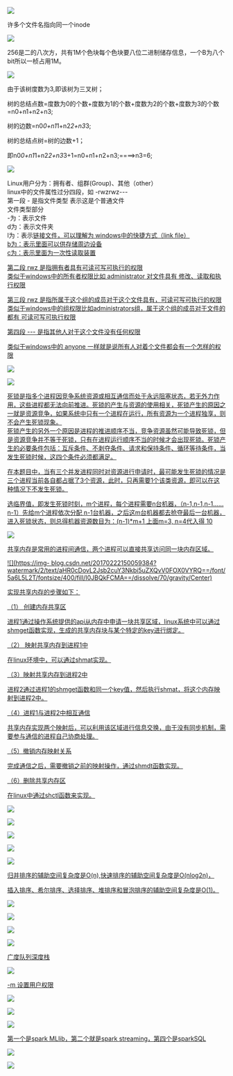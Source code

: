 ![](../md/img/ggzhangxiaochao/1298744-20180709111925357-1811803610.png)

许多个文件名指向同一个inode

![](../md/img/ggzhangxiaochao/1298744-20180709112206820-1722401339.png)

256是二的八次方，共有1M个色块每个色块要八位二进制储存信息，一个B为八个bit所以一桢占用1M。

![](../md/img/ggzhangxiaochao/1298744-20180709112414089-1821999745.png)

由于该树度数为3,即该树为三叉树；

树的总结点数=度数为0的个数+度数为1的个数+度数为2的个数+度数为3的个数=n0+n1+n2+n3;

树的边数=n0*0+n1*1+n2*2+n3*3;

树的总结点树=树的边数+1；

即n0*0+n1*1+n2*2+n3*3+1=n0+n1+n2+n3;====>n3=6;

![](../md/img/ggzhangxiaochao/1298744-20180709112814578-1136008870.png)

Linux用户分为：拥有者、组群(Group)、其他（other）  
linux中的文件属性过分四段，如 -rwzrwz---  
第一段 - 是指文件类型 表示这是个普通文件  
文件类型部分  
-为：表示文件  
d为：表示文件夹  
l为：表示<a
href="https://www.baidu.com/s?wd=%E9%93%BE%E6%8E%A5%E6%96%87%E4%BB%B6&tn=44039180_cpr&fenlei=mv6quAkxTZn0IZRqIHckPjm4nH00T1Y3nWnzPWbzmHNBn1RYuHmd0ZwV5Hcvrjm3rH6sPfKWUMw85HfYnjn4nH6sgvPsT6KdThsqpZwYTjCEQLGCpyw9Uz4Bmy-
bIi4WUvYETgN-TLwGUv3En1TvPHmzn1b4" target="_blank">链接文件，可以理解为
windows中的快捷方式（link file）  
b为：表示里面可以供存储周边设备  
c为：表示里面为一次性读取装置  
  
第二段 rwz 是指拥有者具有可读可写可执行的权限  
类似于windows中的所有者权限比如 administrator 对文件具有 修改、读取和执行权限  
  
第三段 rwz 是指所属于这个组的成员对于这个文件具有，可读可写可执行的权限  
类似于windows中的组权限比如administrators组，属于这个组的成员对于文件的都有 可读可写可执行权限  
  
第四段 --- 是指其他人对于这个文件没有任何权限

类似于windows中的 anyone 一样就是说所有人对着个文件都会有一个怎样的权限

![](../md/img/ggzhangxiaochao/1298744-20180709112946103-525458822.png)

![](../md/img/ggzhangxiaochao/1298744-20180709154311471-263636225.png)

  
死锁是指多个进程因竞争系统资源或相互通信而处于永远阻塞状态，若无外力作用，这些进程都无法向前推进。死锁的产生与资源的使用相关，死锁产生的原因之一就是资源竞争，如果系统中只有一个进程在运行，所有资源为一个进程独享，则不会产生死锁现象。  
死锁产生的另外一个原因是进程的推进顺序不当，竞争资源虽然可能导致死锁，但是资源竞争并不等于死锁，只有在进程运行顺序不当的时候才会出现死锁。死锁产生的必要条件包括：互斥条件、不剥夺条件、请求和保持条件、循环等待条件，当发生死锁时候，这四个条件必须都满足。

在本题目中，当有三个并发进程同时对资源进行申请时，最可能发生死锁的情况是三个进程当前各自都占据了3个资源，此时，只再需要1个该类资源，即可以在这种情况下不发生死锁。

  
  
选临界值，即发生死锁时刻，m个进程，每个进程需要n台机器，（n-1,n-1,n-1……n-1）先给m个进程依次分配
n-1台机器，之后这m台机器都去抢夺最后一台机器，进入死锁状态，则总得机器资源数目为：(n-1)*m+1 上面m=3, n=4代入得 10

![](../md/img/ggzhangxiaochao/1298744-20180709154559457-1458021956.png)

共享内存是常用的进程间通信，两个进程可以直接共享访问同一块内存区域。

![](https://img-
blog.csdn.net/20170222150059384?watermark/2/text/aHR0cDovL2Jsb2cuY3Nkbi5uZXQvV0FOX0VYRQ==/font/5a6L5L2T/fontsize/400/fill/I0JBQkFCMA==/dissolve/70/gravity/Center)

实现共享内存的步骤如下：

（1） 创建内存共享区

进程1通过操作系统提供的api从内存中申请一块共享区域，linux系统中可以通过shmget函数实现，生成的共享内存块与某个特定的key进行绑定。

（2） 映射共享内存到进程1中

在linux环境中，可以通过shmat实现。

（3）映射共享内存到进程2中

进程2通过进程1的shmget函数和同一个key值，然后执行shmat，将这个内存映射到进程2中。

（4）进程1与进程2中相互通信

共享内存实现两个映射后，可以利用该区域进行信息交换，由于没有同步机制，需要参与通信的进程自己协商处理。

（5）撤销内存映射关系

完成通信之后，需要撤销之前的映射操作，通过shmdt函数实现。

（6）删除共享内存区

在linux中通过shctl函数来实现。

![](../md/img/ggzhangxiaochao/1298744-20180709154805984-210071165.png)

![](../md/img/ggzhangxiaochao/1298744-20180709154831242-2026840542.png)

![](../md/img/ggzhangxiaochao/1298744-20180709155245473-25572765.png)

![](../md/img/ggzhangxiaochao/1298744-20180709155303282-1737495760.png)

![](../md/img/ggzhangxiaochao/1298744-20180709160106575-38912470.png)

归并排序的辅助空间复杂度是O(n),快速排序的辅助空间复杂度是O(nlog2n)，

插入排序、希尔排序、选择排序、堆排序和冒泡排序的辅助空间复杂度是O(1)。

![](../md/img/ggzhangxiaochao/1298744-20180709160303735-1728558515.png)

![](../md/img/ggzhangxiaochao/1298744-20180709160210660-584364167.png)

![](../md/img/ggzhangxiaochao/1298744-20180709160332113-138462522.png)

![](../md/img/ggzhangxiaochao/1298744-20180709160407237-622042750.png)

广度队列深度栈

![](../md/img/ggzhangxiaochao/1298744-20180709160614059-428881906.png)

-m 设置用户权限

![](../md/img/ggzhangxiaochao/1298744-20180709160720110-4419210.png)

![](../md/img/ggzhangxiaochao/1298744-20180709160957870-25852270.png)

![](../md/img/ggzhangxiaochao/1298744-20180709161126115-540627433.png)

第一个是spark MLlib，第二个就是spark streaming，第四个是sparkSQL

![](../md/img/ggzhangxiaochao/1298744-20180709161323150-48562099.png)

![](../md/img/ggzhangxiaochao/1298744-20180709161456204-673459737.png)

